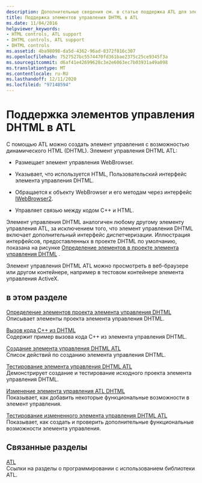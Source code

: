 ```yaml
---
description: Дополнительные сведения см. в статье поддержка ATL для элементов управления DHTML.
title: Поддержка элементов управления DHTML в ATL
ms.date: 11/04/2016
helpviewer_keywords:
- HTML controls, ATL support
- DHTML controls, ATL support
- DHTML controls
ms.assetid: 4ba98098-da5d-4362-96ad-8372f816c307
ms.openlocfilehash: 7527527bc5574470fd361bae2375c25ce9345f3a
ms.sourcegitcommit: d6af41e42699628c3e2e6063ec7b03931a49a098
ms.translationtype: MT
ms.contentlocale: ru-RU
ms.lasthandoff: 12/11/2020
ms.locfileid: "97148594"
---
```

# <a name="atl-support-for-dhtml-controls"></a>Поддержка элементов управления DHTML в ATL

С помощью ATL можно создать элемент управления с возможностью динамического HTML (DHTML). Элемент управления DHTML ATL:

- Размещает элемент управления WebBrowser.

- Указывает, что используется HTML, Пользовательский интерфейс элемента управления DHTML.

- Обращается к объекту WebBrowser и его методам через интерфейс [IWebBrowser2](/previous-versions/windows/internet-explorer/ie-developer/platform-apis/aa752127\(v=vs.85\)).

- Управляет связью между кодом C++ и HTML.

Элемент управления DHTML аналогичен любому другому элементу управления ATL, за исключением того, что элемент управления DHTML включает дополнительный интерфейс диспетчеризации. Иллюстрация интерфейсов, предоставленных в проекте DHTML по умолчанию, показана на рисунке [Определение элементов в проекте элемента управления DHTML](../atl/identifying-the-elements-of-the-dhtml-control-project.md) .

Элемент управления DHTML ATL можно просмотреть в веб-браузере или другом контейнере, например в тестовом контейнере элемента управления ActiveX.

## <a name="in-this-section"></a>в этом разделе

[Определение элементов проекта элемента управления DHTML](../atl/identifying-the-elements-of-the-dhtml-control-project.md)<br/>
Описывает элементы проекта элемента управления DHTML.

[Вызов кода C++ из DHTML](../atl/calling-cpp-code-from-dhtml.md)<br/>
Содержит пример вызова кода C++ из элемента управления DHTML.

[Создание элемента управления DHTML ATL](../atl/creating-an-atl-dhtml-control.md)<br/>
Список действий по созданию элемента управления DHTML.

[Тестирование элемента управления DHTML ATL](../atl/testing-the-atl-dhtml-control.md)<br/>
Демонстрирует создание и тестирование исходного проекта элемента управления DHTML.

[Изменение элемента управления ATL DHTML](../atl/modifying-the-atl-dhtml-control.md)<br/>
Показывает, как добавить некоторые функциональные возможности в элемент управления.

[Тестирование измененного элемента управления DHTML ATL](../atl/testing-the-modified-atl-dhtml-control.md)<br/>
Показывает, как создать и проверить дополнительные функциональные возможности элемента управления.

## <a name="related-sections"></a>Связанные разделы

[ATL](../atl/active-template-library-atl-concepts.md)<br/>
Ссылки на разделы о программировании с использованием библиотеки ATL.
